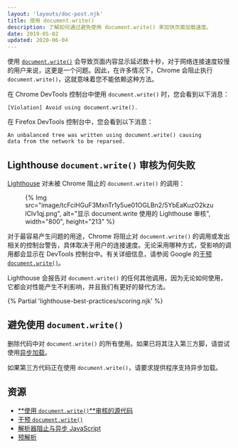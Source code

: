 ```yaml
---
layout: 'layouts/doc-post.njk'
title: 使用 document.write()
description: 了解如何通过避免使用 document.write() 来加快页面加载速度。
date: 2019-05-02
updated: 2020-06-04
---
```


使用 [`document.write()`](https://developer.mozilla.org/docs/Web/API/Document/write) 会导致页面内容显示延迟数十秒，对于网络连接速度较慢的用户来说，这更是一个问题。因此，在许多情况下，Chrome 会阻止执行 `document.write()`，这就意味着您不能依赖这种方法。

在 Chrome DevTools 控制台中使用 `document.write()` 时，您会看到以下消息：

```text
[Violation] Avoid using document.write().
```

在 Firefox DevTools 控制台中，您会看到以下消息：

```text
An unbalanced tree was written using document.write() causing
data from the network to be reparsed.
```

## Lighthouse `document.write()` 审核为何失败

[Lighthouse](https://developers.google.com/web/tools/lighthouse/) 对未被 Chrome 阻止的 `document.write()` 的调用：

<figure>{% Img src="image/tcFciHGuF3MxnTr1y5ue01OGLBn2/5YbEaKuzO2kzulClv1qj.png", alt="显示 document.write 使用的 Lighthouse 审核", width="800", height="213" %}</figure>

对于最容易产生问题的用途，Chrome 将阻止对 `document.write()` 的调用或发出相关的控制台警告，具体取决于用户的连接速度。无论采用哪种方式，受影响的调用都会显示在 DevTools 控制台中。有关详细信息，请参阅 Google 的<a href="https://developers.google.com/web/updates/2016/08/removing-document-write" data-md-type="link">干预 `document.write()`</a>。

Lighthouse 会报告对 `document.write()` 的任何其他调用，因为无论如何使用，它都会对性能产生不利影响，并且我们有更好的替代方法。

{% Partial 'lighthouse-best-practices/scoring.njk' %}

## 避免使用 `document.write()`

删除代码中对 `document.write()` 的所有使用。如果已将其注入第三方脚，请尝试使用[异步加载](https://developers.google.com/web/fundamentals/performance/critical-rendering-path/adding-interactivity-with-javascript#parser_blocking_versus_asynchronous_javascript)。

如果第三方代码正在使用 `document.write()`，请要求提供程序支持异步加载。

## 资源

- [**使用 `document.write()`**审核的源代码](https://github.com/GoogleChrome/lighthouse/blob/master/lighthouse-core/audits/dobetterweb/no-document-write.js)
- [干预 `document.write()`](https://developers.google.com/web/updates/2016/08/removing-document-write)
- [解析器阻止与异步 JavaScript](https://developers.google.com/web/fundamentals/performance/critical-rendering-path/adding-interactivity-with-javascript#parser_blocking_versus_asynchronous_javascript)
- [预解析](https://developer.mozilla.org/docs/Glossary/speculative_parsing)
